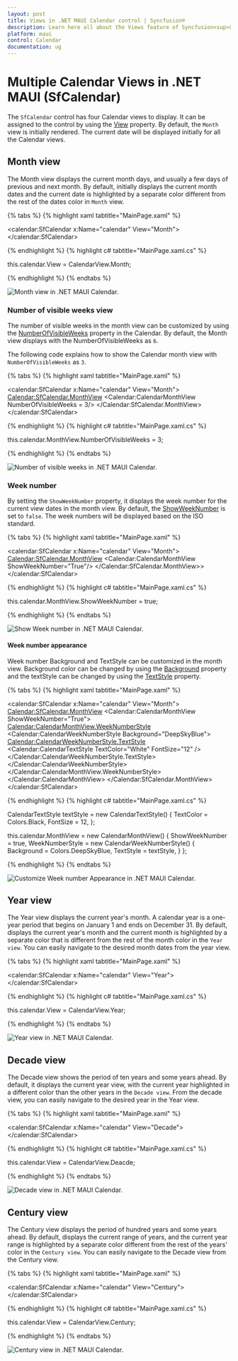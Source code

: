```yaml
---
layout: post
title: Views in .NET MAUI Calendar control | Syncfusion®
description: Learn here all about the Views feature of Syncfusion<sup>&reg;</sup> .NET MAUI Calendar (SfCalendar) control and more.
platform: maui
control: Calendar
documentation: ug
---
```



# Multiple Calendar Views in .NET MAUI (SfCalendar)
The `SfCalendar` control has four Calendar views to display. It can be assigned to the control by using the [View](https://help.syncfusion.com/cr/maui/Syncfusion.Maui.Calendar.SfCalendar.html#Syncfusion_Maui_Calendar_SfCalendar_View) property. By default, the `Month` view is initially rendered. The current date will be displayed initially for all the Calendar views.

## Month view
The Month view displays the current month days, and usually a few days of previous and next month. By default, initially displays the current month dates and the current date is highlighted by a separate color different from the rest of the dates color in `Month` view.

{% tabs %}
{% highlight xaml tabtitle="MainPage.xaml" %}

<calendar:SfCalendar  x:Name="calendar" 
                        View="Month">
</calendar:SfCalendar>

{% endhighlight %}
{% highlight c# tabtitle="MainPage.xaml.cs" %}

this.calendar.View = CalendarView.Month;

{% endhighlight %}
{% endtabs %}

![Month view in .NET MAUI Calendar.](images/views/net-maui-month-view.png)

### Number of visible weeks view
The number of visible weeks in the month view can be customized by using the [NumberOfVisibleWeeks](https://help.syncfusion.com/cr/maui/Syncfusion.Maui.Calendar.CalendarMonthView.html#Syncfusion_Maui_Calendar_CalendarMonthView_NumberOfVisibleWeeks) property in the Calendar. By default, the Month view displays with the NumberOfVisibleWeeks as `6`.

The following code explains how to show the Calendar month view with `NumberOfVisibleWeeks` as `3`.

{% tabs %}
{% highlight xaml tabtitle="MainPage.xaml" %}

<calendar:SfCalendar  x:Name="calendar"
                      View="Month">
                      <Calendar:SfCalendar.MonthView>
                        <Calendar:CalendarMonthView NumberOfVisibleWeeks = 3/>
                      </Calendar:SfCalendar.MonthView>
</calendar:SfCalendar>

{% endhighlight %}
{% highlight c# tabtitle="MainPage.xaml.cs" %}

this.calendar.MonthView.NumberOfVisibleWeeks = 3;

{% endhighlight %}
{% endtabs %}

![Number of visible weeks in .NET MAUI Calendar.](images/views/net-maui-month-view-number-of-weeks.png)

### Week number
By setting the `ShowWeekNumber` property, it displays the week number for the current view dates in the month view. By default, the [ShowWeekNumber](https://help.syncfusion.com/cr/maui/Syncfusion.Maui.Calendar.CalendarMonthView.html#Syncfusion_Maui_Calendar_CalendarMonthView_ShowWeekNumber) is set to `false`. The week numbers will be displayed based on the ISO standard.

{% tabs %}
{% highlight xaml tabtitle="MainPage.xaml" %}

<calendar:SfCalendar  x:Name="calendar" View="Month"> 
                      <Calendar:SfCalendar.MonthView>
                        <Calendar:CalendarMonthView ShowWeekNumber="True"/>
                      </Calendar:SfCalendar.MonthView>>
</calendar:SfCalendar>

{% endhighlight %}
{% highlight c# tabtitle="MainPage.xaml.cs" %}

this.calendar.MonthView.ShowWeekNumber = true;

{% endhighlight %}
{% endtabs %}

![Show Week number in .NET MAUI Calendar.](images/views/net-maui-month-view-show-week-numbers.png)


#### Week number appearance
Week number Background and TextStyle can be customized in the month view. Background color can be changed by using the [Background](https://help.syncfusion.com/cr/maui/Syncfusion.Maui.Calendar.CalendarWeekNumberStyle.html#Syncfusion_Maui_Calendar_CalendarWeekNumberStyle_Background) property and the textStyle can be changed by using the [TextStyle](https://help.syncfusion.com/cr/maui/Syncfusion.Maui.Calendar.CalendarWeekNumberStyle.html#Syncfusion_Maui_Calendar_CalendarWeekNumberStyle_TextStyle) property.

{% tabs %}
{% highlight xaml tabtitle="MainPage.xaml" %}

<calendar:SfCalendar  x:Name="calendar"  View="Month">
            <Calendar:SfCalendar.MonthView>
                <Calendar:CalendarMonthView ShowWeekNumber="True">
                    <Calendar:CalendarMonthView.WeekNumberStyle>
                        <Calendar:CalendarWeekNumberStyle Background="DeepSkyBlue">
                            <Calendar:CalendarWeekNumberStyle.TextStyle>
                                <Calendar:CalendarTextStyle TextColor="White" FontSize="12" />
                            </Calendar:CalendarWeekNumberStyle.TextStyle>
                        </Calendar:CalendarWeekNumberStyle>
                    </Calendar:CalendarMonthView.WeekNumberStyle>
                </Calendar:CalendarMonthView>
            </Calendar:SfCalendar.MonthView>
</calendar:SfCalendar>

{% endhighlight %}
{% highlight c# tabtitle="MainPage.xaml.cs" %}

CalendarTextStyle textStyle = new CalendarTextStyle()
{
    TextColor = Colors.Black,
    FontSize = 12,
};

this.calendar.MonthView = new CalendarMonthView()
{
    ShowWeekNumber = true,
    WeekNumberStyle = new CalendarWeekNumberStyle()
    {
        Background = Colors.DeepSkyBlue,
        TextStyle = textStyle,
    }
};

{% endhighlight %}
{% endtabs %}

![Customize Week number Appearance in .NET MAUI Calendar.](images/views/net-maui-month-view-show-week-numbers-customize.png)


## Year view
The Year view displays the current year's month. A calendar year is a one-year period that begins on January 1 and ends on December 31. By default, displays the current year's month and the current month is highlighted by a separate color that is different from the rest of the month color in the `Year view`. You can easily navigate to the desired month dates from the year view.

{% tabs %}
{% highlight xaml tabtitle="MainPage.xaml" %}

<calendar:SfCalendar  x:Name="calendar" 
                        View="Year">
</calendar:SfCalendar>

{% endhighlight %}
{% highlight c# tabtitle="MainPage.xaml.cs" %}

this.calendar.View = CalendarView.Year;

{% endhighlight %}
{% endtabs %}

![Year view in .NET MAUI Calendar.](images/views/net-maui-year-view.png)

## Decade view
The Decade view shows the period of ten years and some years ahead. By default, it displays the current year view, with the current year highlighted in a different color than the other years in the `Decade view`. From the decade view, you can easily navigate to the desired year in the Year view.

{% tabs %}
{% highlight xaml tabtitle="MainPage.xaml" %}

<calendar:SfCalendar  x:Name="calendar" 
                        View="Decade">
</calendar:SfCalendar>

{% endhighlight %}
{% highlight c# tabtitle="MainPage.xaml.cs" %}

this.calendar.View = CalendarView.Deacde;

{% endhighlight %}
{% endtabs %}

![Decade view in .NET MAUI Calendar.](images/views/net-maui-decade-view.png)

## Century view
The Century view displays the period of hundred years and some years ahead. By default, displays the current range of years, and the current year range is highlighted by a separate color different from the rest of the years' color in the `Century view`. You can easily navigate to the Decade view from the Century view.

{% tabs %}
{% highlight xaml tabtitle="MainPage.xaml" %}

<calendar:SfCalendar  x:Name="calendar" 
                        View="Century">
</calendar:SfCalendar>

{% endhighlight %}
{% highlight c# tabtitle="MainPage.xaml.cs" %}

this.calendar.View = CalendarView.Century;

{% endhighlight %}
{% endtabs %}

![Century view in .NET MAUI Calendar.](images/views/net-maui-century-view.png)